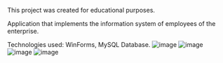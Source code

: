 This project was created for educational purposes.

Application that implements the information system of employees of the enterprise. 

Technologies used: WinForms, MySQL Database. 
![image](https://user-images.githubusercontent.com/65345209/173615181-091a3bea-3484-4c96-92af-328231e1652c.png)
![image](https://user-images.githubusercontent.com/65345209/173615264-48291c11-5db1-4e67-84d5-58a7ed9a41c8.png)
![image](https://user-images.githubusercontent.com/65345209/173615320-7f6bfb06-b856-409a-bd86-d29d2013b617.png)
![image](https://user-images.githubusercontent.com/65345209/173615474-751711fc-3684-4da2-8d2a-f6df5dd85920.png)
